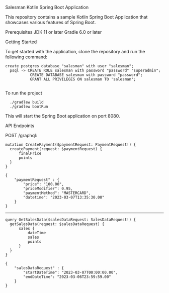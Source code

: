 Salesman Kotlin Spring Boot Application

This repository contains a sample Kotlin Spring Boot Application that showcases various features of Spring Boot.

Prerequisites
  JDK 11 or later
  Gradle 6.0 or later
  
Getting Started

To get started with the application, clone the repository and run the following command:

```
create postgres database "salesman" with user "salesman";
  psql -> CREATE ROLE salesman with password "password" "superadmin";
           CREATE DATABASE salesman with password "password";
           GRANT ALL PRIVILEGES ON salesman TO 'salesman';
           
```

To run the project 
```
  ./gradlew build
  ./gradlew bootRun
```
This will start the Spring Boot application on port 8080.

API Endpoints

POST /graphql: 
```
mutation CreatePayment($paymentRequest: PaymentRequest!) {
  createPayment(request: $paymentRequest) {
      finalPrice
      points
  }
}

{
    "paymentRequest" : {
        "price": "100.00",
        "priceModifier": 0.95,
        "paymentMethod": "MASTERCARD",
        "datetime": "2023-03-07T13:35:30.00"
    }
}
```
----------------------------------------------------
```
query GetSalesData($salesDataRequest: SalesDataRequest!) {
  getSalesData(request: $salesDataRequest) {
      sales {
          dateTime
          sales
          points
      }
  }
}

{
    "salesDataRequest" : {
        "startDateTime": "2023-03-07T00:00:00.00",
        "endDateTime": "2023-03-06T23:59:59.00"
    }
}
```
